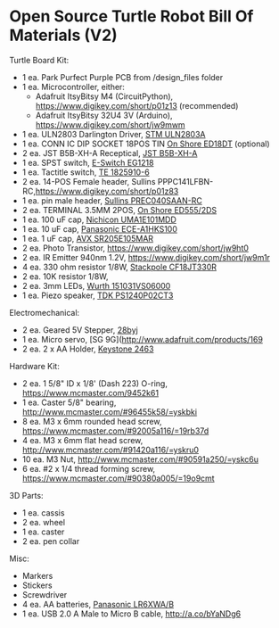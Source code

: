 Open Source Turtle Robot Bill Of Materials (V2)
=================

Turtle Board Kit:

- 1 ea. Park Purfect Purple PCB from /design_files folder
- 1 ea. Microcontroller, either:
  - Adafruit ItsyBitsy M4 (CircuitPython), https://www.digikey.com/short/p01z13 (recommended)
  - Adafruit ItsyBitsy 32U4 3V (Arduino), https://www.digikey.com/short/jw9mwm
- 1 ea. ULN2803 Darlington Driver, [STM ULN2803A](https://www.digikey.com/short/q728f3)
- 1 ea. CONN IC DIP SOCKET 18POS TIN [On Shore ED18DT](https://www.digikey.com/short/jd3rvh) (optional)
- 2 ea. JST B5B-XH-A Receptical, [JST B5B-XH-A](https://www.digikey.com/short/qcrr5m)
- 1 ea. SPST switch, [E-Switch EG1218](https://www.digikey.com/short/qcwd5b)
- 1 ea. Tactitle switch, [TE 1825910-6](https://www.digikey.com/short/q32j9w)
- 2 ea. 14-POS Female header, ‎Sullins PPPC141LFBN-RC‎,https://www.digikey.com/short/p01z83
- 1 ea. pin male header, [Sullins PREC040SAAN-RC](https://www.digikey.com/short/jzr38f)
- 2 ea. TERMINAL 3.5MM 2POS, [On Shore ED555/2DS](http://www.digikey.com/short/7zj1f4)
- 1 ea. 100 uF cap, [Nichicon UMA1E101MDD](https://www.digikey.com/short/jd3rdz)
- 1 ea. 10 uF cap, [Panasonic ECE-A1HKS100](http://www.digikey.com/short/7thwrt)
- 1 ea. 1 uF cap, [AVX SR205E105MAR](http://www.digikey.com/short/747wv0)
- 2 ea. Photo Transistor, https://www.digikey.com/short/jw9ht0
- 2 ea. IR Emitter 940nm 1.2V, https://www.digikey.com/short/jw9m1r
- 4 ea. 330 ohm resistor 1/8W, [Stackpole CF18JT330R](https://www.digikey.com/short/jzr35t)
- 2 ea. 10K resistor 1/8W, 
- 2 ea. 3mm LEDs, [Wurth 151031VS06000](http://www.digikey.com/short/3335hz)
- 1 ea. Piezo speaker, [TDK PS1240P02CT3](https://www.digikey.com/short/zndnmn)

  
Electromechanical:

- 2 ea. Geared 5V Stepper, [28byj](http://a.co/hwCrUy4)
- 1 ea. Micro servo, [SG 9G](http://www.adafruit.com/products/169
- 2 ea. 2 x AA Holder, [Keystone 2463](http://www.digikey.com/short/tz5bd1)


Hardware Kit:

- 2 ea. 1 5/8" ID x 1/8' (Dash 223) O-ring, https://www.mcmaster.com/9452k61
- 1 ea. Caster 5/8" bearing, http://www.mcmaster.com/#96455k58/=yskbki
- 8 ea. M3 x 6mm rounded head screw, https://www.mcmaster.com/#92005a116/=19rb37d
- 4 ea. M3 x 6mm flat head screw, http://www.mcmaster.com/#91420a116/=yskru0
- 10 ea. M3 Nut, http://www.mcmaster.com/#90591a250/=yskc6u
- 6 ea. #2 x 1/4 thread forming screw, https://www.mcmaster.com/#90380a005/=19o9cmt


3D Parts:
- 1 ea. cassis
- 2 ea. wheel
- 1 ea. caster
- 2 ea. pen collar


Misc:

- Markers
- Stickers
- Screwdriver
- 4 ea. AA batteries, [Panasonic LR6XWA/B](https://www.digikey.com/short/qcwdbb)   
- 1 ea. USB 2.0 A Male to Micro B cable, http://a.co/bYaNDg6
